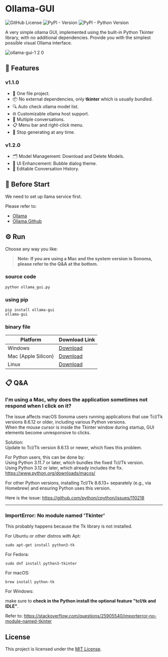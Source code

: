 # Ollama-GUI

![GitHub License](https://img.shields.io/github/license/chyok/ollama-gui)
![PyPI - Version](https://img.shields.io/pypi/v/ollama-gui)
![PyPI - Python Version](https://img.shields.io/pypi/pyversions/ollama-gui)

A very simple ollama GUI, implemented using the built-in Python Tkinter library, with no additional dependencies.
Provide you with the simplest possible visual Ollama interface.

![ollama-gui-1 2 0](https://github.com/user-attachments/assets/a4bb979b-68a4-4062-b484-7542f2a866e0)


## 🚀 Features
### v1.1.0
+ 📁 One file project.
+ 📦 No external dependencies, only **tkinter** which is usually bundled.
+ 🔍 Auto check ollama model list.
+ 🌐 Customizable ollama host support.
+ 💬 Multiple conversations.
+ 📋 Menu bar and right-click menu.
+ 🛑 Stop generating at any time.
### v1.2.0
+ 🗂️ Model Management: Download and Delete Models.
+ 🎨 UI Enhancement: Bubble dialog theme.
+ 📝 Editable Conversation History.

## 📎 Before Start

We need to set up llama service first.

Please refer to:   
+ [Ollama](https://ollama.com/)  
+ [Ollama Github](https://github.com/ollama/ollama)

## ⚙️ Run

Choose any way you like:
> **Note: If you are using a Mac and the system version is Sonoma, please refer to the Q&A at the bottom.**

### source code

```
python ollama_gui.py
```

### using pip

```
pip install ollama-gui
ollama-gui
```

### binary file

| Platform | Download Link                                            | 
|----------|----------------------------------------------------------|
| Windows  | [Download](https://github.com/chyok/ollama-gui/releases) |
| Mac (Apple Silicon)  | [Download](https://github.com/chyok/ollama-gui/releases) |
| Linux  | [Download](https://github.com/chyok/ollama-gui/releases) |

## 📋 Q&A
### I'm using a Mac, why does the application sometimes not respond when I click on it?

The issue affects macOS Sonoma users running applications that use Tcl/Tk versions 8.6.12 or older, including various Python versions.  
When the mouse cursor is inside the Tkinter window during startup, GUI elements become unresponsive to clicks.

Solution:  
Update to Tcl/Tk version 8.6.13 or newer, which fixes this problem.   
  
For Python users, this can be done by:  
Using Python 3.11.7 or later, which bundles the fixed Tcl/Tk version.  
Using Python 3.12 or later, which already includes the fix.  
https://www.python.org/downloads/macos/

For other Python versions, installing Tcl/Tk 8.6.13+ separately (e.g., via Homebrew) and ensuring Python uses this version.

Here is the issue: https://github.com/python/cpython/issues/110218

------

### ImportError: No module named 'Tkinter'

This probably happens because the Tk library is not installed.

For Ubuntu or other distros with Apt:

```
sudo apt-get install python3-tk
```

For Fedora:

```
sudo dnf install python3-tkinter
```

For macOS:

```
brew install python-tk
```

For Windows:

make sure to **check in the Python install the optional feature "tcl/tk and IDLE"**.  

Refer to: https://stackoverflow.com/questions/25905540/importerror-no-module-named-tkinter

## License

This project is licensed under the [MIT License](LICENSE).

